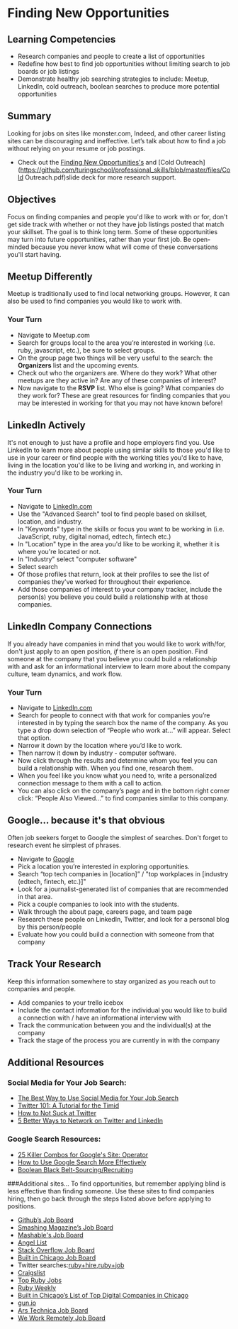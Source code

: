 # Finding New Opportunities

## Learning Competencies
- Research companies and people to create a list of opportunities
- Redefine how best to find job opportunities without limiting search to job boards or job listings
- Demonstrate healthy job searching strategies to include: Meetup, LinkedIn, cold outreach, boolean searches to produce more potential opportunities

## Summary

Looking for jobs on sites like monster.com, Indeed, and other career listing sites can be discouraging and ineffective. Let’s talk about how to find a job without relying on your resume or job postings. 

- Check out the [Finding New Opportunities's](https://github.com/turingschool/professional_skills/blob/master/files/finding-opportunities.pdf) and [Cold Outreach](https://github.com/turingschool/professional_skills/blob/master/files/Cold Outreach.pdf)slide deck for more research support.

## Objectives

Focus on finding companies and people you'd like to work with or for, don't get side track with whether or not they have job listings posted that match your skillset. The goal is to think long term. Some of these opportunities may turn into future opportunities, rather than your first job. Be open-minded because you never know what will come of these conversations you'll start having.

## Meetup Differently

Meetup is traditionally used to find local networking groups. However, it can also be used to find companies you would like to work with. 

### Your Turn

- Navigate to Meetup.com
- Search for groups local to the area you’re interested in working (i.e. ruby, javascript, etc.), be sure to select groups.
- On the group page two things will be very useful to the search: the **Organizers** list and the upcoming events.
- Check out who the organizers are. Where do they work? What other meetups are they active in? Are any of these companies of interest?
- Now navigate to the **RSVP** list. Who else is going? What companies do they work for? These are great resources for finding companies that you may be interested in working for that you may not have known before!

## LinkedIn Actively
It's not enough to just have a profile and hope employers find you. Use LinkedIn to learn more about people using similar skills to those you'd like to use in your career or find people with the working titles you'd like to have, living in the location you'd like to be living and working in, and working in the industry you'd like to be working in.

### Your Turn

- Navigate to [LinkedIn.com](http://linkedin.com)
- Use the "Advanced Search" tool to find people based on skillset, location, and industry. 
- In "Keywords" type in the skills or focus you want to be working in (i.e. JavaScript, ruby, digital nomad, edtech, fintech etc.)
- In "Location" type in the area you'd like to be working it, whether it is where you're located or not.
- In "Industry" select "computer software" 
- Select search
- Of those profiles that return, look at their profiles to see the list of companies they've worked for throughout their experience. 
- Add those companies of interest to your company tracker, include the person(s) you believe you could build a relationship with at those companies.


## LinkedIn Company Connections
If you already have companies in mind that you would like to work with/for, don't just apply to an open position, *if* there is an open position. Find someone at the company that you believe you could build a relationship with and ask for an informational interview to learn more about the company culture, team dynamics, and work flow.

### Your Turn

- Navigate to [LinkedIn.com](http://linkedin.com)
- Search for people to connect with that work for companies you’re interested in by typing the search box the name of the company. As you type a drop down selection of “People who work at…” will appear. Select that option.
- Narrow it down by the location where you’d like to work.
- Then narrow it down by industry - computer software.
- Now click through the results and determine whom you feel you can build a relationship with. When you find one, research them.
- When you feel like you know what you need to, write a personalized connection message to them with a call to action.
- You can also click on the company’s page and in the bottom right corner click: “People Also Viewed…” to find companies similar to this company.

## Google... because it's that obvious
Often job seekers forget to Google the simplest of searches. Don't forget to research event he simplest of phrases.

- Navigate to [Google](http://google.com)
- Pick a location you’re interested in exploring opportunities.
- Search “top tech companies in [location]” / "top workplaces in [industry (edtech, fintech, etc.)]"
- Look for a journalist-generated list of companies that are recommended in that area.
- Pick a couple companies to look into with the students.
- Walk through the about page, careers page, and team page
- Research these people on LinkedIn, Twitter, and look for a personal blog by this person/people
- Evaluate how you could build a connection with someone from that company

## Track Your Research
Keep this information somewhere to stay organized as you reach out to companies and people.

- Add companies to your trello icebox
- Include the contact information for the individual you would like to build a connection with / have an informational interview with
- Track the communication between you and the individual(s) at the company
- Track the stage of the process you are currently in with the company

## Additional Resources

### Social Media for Your Job Search:
- [The Best Way to Use Social Media for Your Job Search](http://www.forbes.com/sites/trudysteinfeld/2012/09/28/the-best-ways-to-use-social-media-in-your-job-search/)
- [Twitter 101: A Tutorial for the Timid](https://www.themuse.com/advice/twitter-101-a-tutorial-for-the-timid)
- [How to Not Suck at Twitter](https://www.themuse.com/advice/how-not-to-suck-at-twitter)
- [5 Better Ways to Network on Twitter and LinkedIn](https://www.themuse.com/advice/5-better-ways-to-network-on-twitter-linkedin)

### Google Search Resources:

- [25 Killer Combos for Google's Site: Operator](https://moz.com/blog/25-killer-combos-for-googles-site-operator)
- [How to Use Google Search More Effectively](http://mashable.com/2011/11/24/google-search-infographic/)
- [Boolean Black Belt-Sourcing/Recruiting](http://booleanblackbelt.com/)

###Additional sites... 
To find opportunities, but remember applying blind is less effective than finding someone. Use these sites to find companies hiring, then go back through the steps listed above before applying to positions.

- [Github’s Job Board](https://jobs.github.com/)
- [Smashing Magazine’s Job Board](http://jobs.smashingmagazine.com/)
- [Mashable's Job Board](http://jobs.mashable.com/jobs/search/results)
- [Angel List](https://angel.co/jobs)
- [Stack Overflow Job Board](http://careers.stackoverflow.com/jobs)
- [Built in Chicago Job Board](http://www.builtinchicago.org/jobs)
- Twitter searches:[ruby+hire](https://twitter.com/search?q=ruby%20hire&src=typd),[ruby+job](https://twitter.com/search?q=ruby%20job&src=typ)
- [Craigslist](http://chicago.craigslist.org/search/sof)
- [Top Ruby Jobs](https://toprubyjobs.com/)
- [Ruby Weekly](http://rubyweekly.com/)
- [Built in Chicago’s List of Top Digital Companies in Chicago](http://www.builtinchicago.org/companies/chicagos-top-digital-companies)
- [gun.io](https://gun.io/)
- [Ars Technica Job Board](http://arstechnica.com/jobs/)
- [We Work Remotely Job Board](https://weworkremotely.com/)
